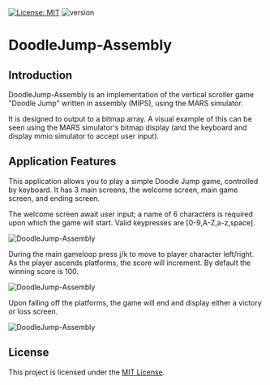 
[![License: MIT](https://img.shields.io/badge/License-MIT-yellow.svg)](https://opensource.org/licenses/MIT)
![version](https://img.shields.io/badge/version-1.0-green)

# DoodleJump-Assembly

## Introduction

DoodleJump-Assembly is an implementation of the vertical scroller game "Doodle Jump" written in assembly (MIPS), using the MARS simulator.

It is designed to output to a bitmap array. A visual example of this can be seen using the MARS simulator's bitmap display (and the keyboard and display mmio simulator to accept user input).

## Application Features

This application allows you to play a simple Doodle Jump game, controlled by keyboard. It has 3 main screens, the welcome screen, main game screen, and ending screen.

The welcome screen await user input; a name of 6 characters is required upon which the game will start. Valid keypresses are [0-9,A-Z,a-z,space].

![DoodleJump-Assembly](docs/welcome_screen.jpg)

During the main gameloop press j/k to move to player character left/right. As the player ascends platforms, the score will increment. By default the winning score is 100.

![DoodleJump-Assembly](docs/game_screen.jpg)

Upon falling off the platforms, the game will end and display either a victory or loss screen.

![DoodleJump-Assembly](docs/ending_screen.jpg)

## License

This project is licensed under the [MIT License](LICENSE).

